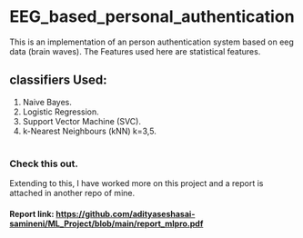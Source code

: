 # EEG_based_personal_authentication
This is an implementation of an person authentication system based on eeg data (brain waves). The Features used here are statistical features.

## classifiers Used:
1. Naive Bayes.
2. Logistic Regression.
3. Support Vector Machine (SVC).
4. k-Nearest Neighbours (kNN) k=3,5.
# 

### Check this out.
Extending to this, I have worked more on this project and a report is attached in another repo of mine.
#### Report link: https://github.com/adityaseshasai-samineni/ML_Project/blob/main/report_mlpro.pdf

